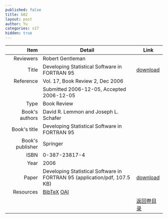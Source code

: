 ```yaml
---
published: false
title: b02
layout: post
author: Yu
categories: v17
hidden: true
---
```


| Item | Detail | Link |
|---:|---|---|
| Reviewers | Robert Gentleman| |
| Title |Developing Statistical Software in FORTRAN 95 | [download](http://www.jstatsoft.org/v17/b02/paper) |
| Reference |Vol. 17, Book Review 2, Dec 2006 | |
| | Submitted 2006-12-05, Accepted 2006-12-05| | 
| Type | Book Review| |
| Book's authors | David R. Lemmon and Joseph L. Schafer| |
| Book's title | Developing Statistical Software in FORTRAN 95| |
| Book's publisher | Springer| |
| ISBN | 0-387-23817-4| |
| Year | 2006| |
| Paper | Developing Statistical Software in FORTRAN 95  (application/pdf, 107.5 KB)| [download](http://www.jstatsoft.org/v17/b02/paper) |
| Resources | [BibTeX](http://www.jstatsoft.org/v17/b02/bibtex) [OAI](http://www.jstatsoft.org/oai?verb=GetRecord&identifier=oai.jstatsoft/v17/b02&prefix=oai_dc)| |
| |  | [返回卷目录]({{site.baseurl}}/volume/v17.html) |
